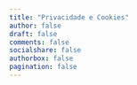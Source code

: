 ```yaml
---
title: "Privacidade e Cookies"
author: false
draft: false
comments: false
socialshare: false
authorbox: false
pagination: false
---
```


